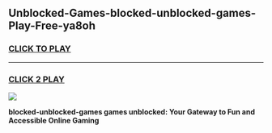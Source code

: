 
## Unblocked-Games-blocked-unblocked-games-Play-Free-ya8oh
<h3>
<a href="https://premium76.site?title=blocked-unblocked-games&ref=10A">CLICK TO PLAY</a></h3>
<hr>

<h3>
<a href="https://premium76.site?title=blocked-unblocked-games&ref=10A">CLICK 2 PLAY</a>
  
</h3>

<a href="https://premium76.site?title=blocked-unblocked-games&ref=10A"><img src="https://clearcache.store/games.png"></a>


**blocked-unblocked-games games unblocked: Your Gateway to Fun and Accessible Online Gaming**
